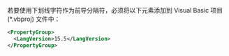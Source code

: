 
若要使用下划线字符作为前导分隔符，必须将以下元素添加到 Visual Basic 项目 (\*.vbproj) 文件中：

```xml
<PropertyGroup>
  <LangVersion>15.5</LangVersion>
</PropertyGroup>
```
